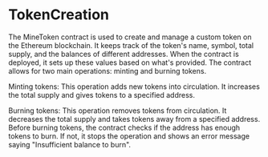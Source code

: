 # TokenCreation
The MineToken contract is used to create and manage a custom token on the Ethereum blockchain. It keeps track of the token's name, symbol, total supply, and the balances of different addresses. When the contract is deployed, it sets up these values based on what's provided. The contract allows for two main operations: minting and burning tokens.

Minting tokens: This operation adds new tokens into circulation. It increases the total supply and gives tokens to a specified address.

Burning tokens: This operation removes tokens from circulation. It decreases the total supply and takes tokens away from a specified address. Before burning tokens, the contract checks if the address has enough tokens to burn. If not, it stops the operation and shows an error message saying "Insufficient balance to burn".
